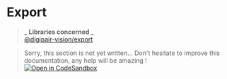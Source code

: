 # Export

> **_ Libraries concerned _**  
> [@digipair-vision/export](https://www.npmjs.com/package/@digipair-vision/export)

> Sorry, this section is not yet written... Don't hesitate to improve this documentation, any help will be amazing !  
> [![Open in CodeSandbox](https://codesandbox.io/static/img/play-codesandbox.svg)](https://githubbox.com/digipair/digipair-vision/blob/master/docs/export.md)
